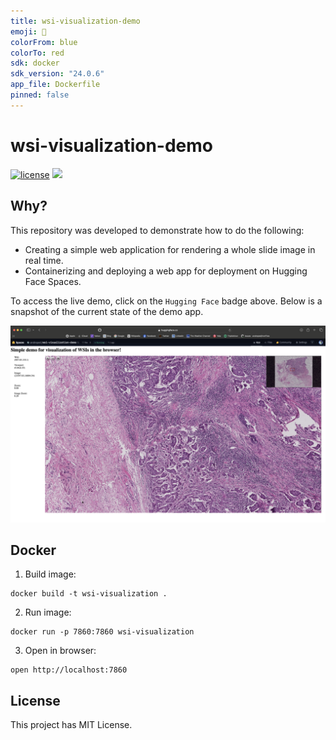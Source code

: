 ```yaml
---
title: wsi-visualization-demo
emoji: 🔬
colorFrom: blue
colorTo: red
sdk: docker
sdk_version: "24.0.6"
app_file: Dockerfile
pinned: false
---
```


# wsi-visualization-demo

[![license](https://img.shields.io/github/license/DAVFoundation/captain-n3m0.svg?style=flat-square)](https://github.com/andreped/wsi-visualization-demo/blob/main/LICENSE.md)
<a target="_blank" href="https://huggingface.co/spaces/andreped/wsi-visualization-demo"><img src="https://img.shields.io/badge/🤗%20Hugging%20Face-Spaces-yellow.svg"></a>

## Why?

This repository was developed to demonstrate how to do the following:
* Creating a simple web application for rendering a whole slide image in real time.
* Containerizing and deploying a web app for deployment on Hugging Face Spaces.

To access the live demo, click on the `Hugging Face` badge above. Below is a snapshot of the current state of the demo app.

<img width="1400" alt="Screenshot" src="assets/demo-hf-spaces.png">

## Docker

1. Build image:
```
docker build -t wsi-visualization .
```

2. Run image:
```
docker run -p 7860:7860 wsi-visualization
```

3. Open in browser:
```
open http://localhost:7860
```

## License

This project has MIT License.
